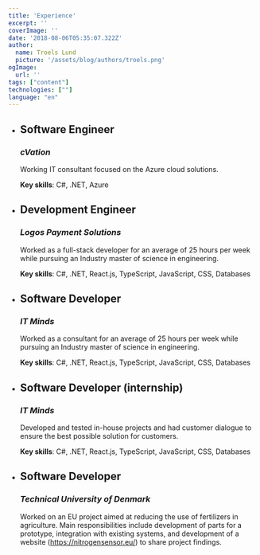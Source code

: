 ```yaml
---
title: 'Experience'
excerpt: ''
coverImage: ''
date: '2018-08-06T05:35:07.322Z'
author:
  name: Troels Lund
  picture: '/assets/blog/authors/troels.png'
ogImage:
  url: ''
tags: ["content"]
technologies: [""]
language: "en"
---
```

<ul>
  <li data-url="/assets/logos/cvation_logo.jpeg" data-w="50px" data-h="50px">
    <h2><b>Software Engineer</b></h2>
    <h3><i>cVation</i></h3>
    <p>Working IT consultant focused on the Azure cloud solutions.</p>
    <p><b>Key skills</b>: C#, .NET, Azure</p>
  </li>
  <li data-url="/assets/logos/logos2.jpeg" data-w="50px" data-h="50px">
    <h2><b>Development Engineer</b></h2>
    <h3><i>Logos Payment Solutions</i></h3>
    <p>Worked as a full-stack developer for an average of 25 hours per week while pursuing an Industry master of science in engineering.</p>
    <p><b>Key skills</b>: C#, .NET, React.js, TypeScript, JavaScript, CSS, Databases</p>
  </li>
  <li data-url="/assets/logos/itminds.avif" data-w="50px" data-h="50px">
    <h2><b>Software Developer</b></h2>
    <h3><i>IT Minds</i></h3>
    <p>Worked as a consultant for an average of 25 hours per week while pursuing an Industry master of science in engineering.</p>
    <p><b>Key skills</b>: C#, .NET, React.js, TypeScript, JavaScript, CSS, Databases</p>
  </li>
  <li data-url="/assets/logos/itminds.avif" data-w="50px" data-h="50px">
    <h2><b>Software Developer (internship)</b></h2>
    <h3><i>IT Minds</i></h3>
    <p>Developed and tested in-house projects and had customer dialogue to ensure the best possible solution for customers.</p>
    <p><b>Key skills</b>: C#, .NET, React.js, TypeScript, JavaScript, CSS, Databases</p>
  </li>
  <li data-url="/assets/logos/dtu.png" data-w="50px" data-h="70px">
    <h2><b>Software Developer</b></h2>
    <h3><i>Technical University of Denmark</i></h3>
    <p>Worked on an EU project aimed at reducing the use of fertilizers in agriculture. Main responsibilities include development of parts for a prototype, integration with existing systems, and development of a website (<a href="https://nitrogensensor.eu/">https://nitrogensensor.eu/</a>) to share project findings.</p>
  </li>
</ul>
